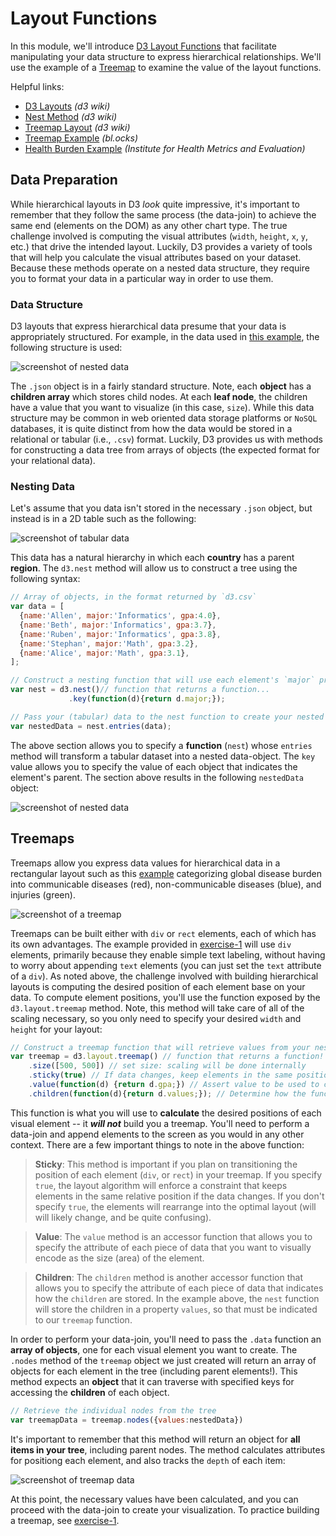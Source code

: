 # Layout Functions

In this module, we'll introduce [D3 Layout Functions](https://github.com/mbostock/d3/wiki/Layouts) that facilitate manipulating your data structure to express hierarchical relationships. We'll use the example of a [Treemap](http://www.cs.umd.edu/hcil/treemap-history/) to examine the value of the layout functions.

Helpful links:

- [D3 Layouts](https://github.com/mbostock/d3/wiki/Layouts) _(d3 wiki)_
- [Nest Method](https://github.com/mbostock/d3/wiki/Arrays#nest) _(d3 wiki)_
- [Treemap Layout](https://github.com/mbostock/d3/wiki/Treemap-Layout) _(d3 wiki)_
- [Treemap Example](https://bl.ocks.org/mbostock/4063582) _(bl.ocks)_
- [Health Burden Example](http://vizhub.healthdata.org/gbd-compare/) _(Institute for Health Metrics and Evaluation)_

## Data Preparation
While hierarchical layouts in D3 _look_ quite impressive, it's important to remember that they follow the same process (the data-join) to achieve the same end (elements on the DOM) as any other chart type. The true challenge involved is computing the visual attributes (`width`, `height`, `x`, `y`, etc.) that drive the intended layout. Luckily, D3 provides a variety of tools that will help you calculate the visual attributes based on your dataset. Because these methods operate on a nested data structure, they require you to format your data in a particular way in order to use them.

### Data Structure
D3 layouts that express hierarchical data presume that your data is appropriately structured. For example, in the data used in [this example](https://bl.ocks.org/mbostock/4063582), the following structure is used:

![screenshot of nested data](m14-imgs/flare.png)

The `.json` object is in a fairly standard structure. Note, each **object** has a **children array** which stores child nodes. At each **leaf node**, the children have a value that you want to visualize (in this case, `size`). While this data structure may be common in web oriented data storage platforms or `NoSQL` databases, it is quite distinct from how the data would be stored in a relational or tabular (i.e., `.csv`) format. Luckily, D3 provides us with methods for constructing a data tree from arrays of objects (the expected format for your relational data).

### Nesting Data
Let's assume that you data isn't stored in the necessary `.json` object, but instead is in a 2D table such as the following:

![screenshot of tabular data](m14-imgs/tabular-data.png)

This data has a natural hierarchy in which each **country** has a parent **region**. The `d3.nest` method will allow us to construct a tree using the following syntax:

```javascript
// Array of objects, in the format returned by `d3.csv`
var data = [
  {name:'Allen', major:'Informatics', gpa:4.0},
  {name:'Beth', major:'Informatics', gpa:3.7},
  {name:'Ruben', major:'Informatics', gpa:3.8},
  {name:'Stephan', major:'Math', gpa:3.2},
  {name:'Alice', major:'Math', gpa:3.1},
];

// Construct a nesting function that will use each element's `major` property to group the data
var nest = d3.nest()// function that returns a function...
             .key(function(d){return d.major;});

// Pass your (tabular) data to the nest function to create your nested array
var nestedData = nest.entries(data);
```
The above section allows you to specify a **function** (`nest`) whose `entries` method will transform a tabular dataset into a nested data-object. The `key` value allows you to specify the value of each object that indicates the element's parent. The section above results in the following `nestedData` object:

![screenshot of nested data](m14-imgs/nested-data.png)

## Treemaps
Treemaps allow you express data values for hierarchical data in a rectangular layout such as this [example](http://vizhub.healthdata.org/gbd-compare/) categorizing global disease burden into communicable diseases (red), non-communicable diseases (blue), and injuries (green).

![screenshot of a treemap](m14-imgs/treemap.png)

Treemaps can be built either with `div` or `rect` elements, each of which has its own advantages. The example provided in [exercise-1](exercise-1) will use `div` elements, primarily because they enable simple text labeling, without having to worry about appending `text` elements (you can just set the `text` attribute of a `div`). As noted above, the challenge involved with building hierarchical layouts is computing the desired position of each element base on your data. To compute element positions, you'll  use the function exposed by the `d3.layout.treemap` method. Note, this method will take care of all of the scaling necessary, so you only need to specify your desired `width` and `height` for your layout:

```javascript
// Construct a treemap function that will retrieve values from your nested data
var treemap = d3.layout.treemap() // function that returns a function!
    .size([500, 500]) // set size: scaling will be done internally
    .sticky(true) // If data changes, keep elements in the same position
    .value(function(d) {return d.gpa;}) // Assert value to be used to compute element areas
    .children(function(d){return d.values;}); // Determine how the function will find the children of each node
```
This function is what you will use to **calculate** the desired positions of each visual element -- it **_will not_** build you a treemap. You'll need to perform a data-join and append elements to the screen as you would in any other context. There are a few important things to note in the above function:

> **Sticky**: This method is important if you plan on transitioning the position of each element (`div`, or `rect`) in your treemap. If you specify `true`, the layout algorithm will enforce a constraint that keeps elements in the same relative position if the data changes. If you don't specify `true`, the elements will rearrange into the optimal layout (will will likely change, and be quite confusing).

> **Value**: The `value` method is an accessor function that allows you to specify the attribute of each piece of data that you want to visually encode as the size (area) of the element.

> **Children**: The `children` method is another accessor function that allows you to specify the attribute of each piece of data that indicates how the `children` are stored. In the example above, the `nest` function will store the children in a property `values`, so that must be indicated to our `treemap` function.

In order to perform your data-join, you'll need to pass the `.data` function an **array of objects**, one for each visual element you want to create. The `.nodes` method of the `treemap` object we just created will return an array of objects for each element in the tree (including parent elements!). This method expects an **object** that it can traverse with specified keys for accessing the **children** of each object.

```javascript
// Retrieve the individual nodes from the tree
var treemapData = treemap.nodes({values:nestedData})
```

It's important to remember that this method will return an object for **all items in your tree**, including parent nodes. The method calculates attributes for positiong each element, and also tracks the `depth` of each item:

![screenshot of treemap data](m14-imgs/treemap-data.png)

At this point, the necessary values have been calculated, and you can proceed with the data-join to create your visualization. To practice building a treemap, see [exercise-1](exercise-1).
